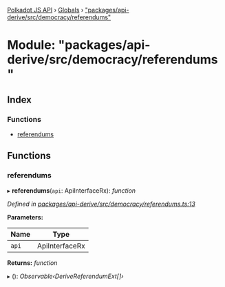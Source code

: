 [Polkadot JS API](../README.md) › [Globals](../globals.md) › ["packages/api-derive/src/democracy/referendums"](_packages_api_derive_src_democracy_referendums_.md)

# Module: "packages/api-derive/src/democracy/referendums"

## Index

### Functions

* [referendums](_packages_api_derive_src_democracy_referendums_.md#referendums)

## Functions

###  referendums

▸ **referendums**(`api`: ApiInterfaceRx): *function*

*Defined in [packages/api-derive/src/democracy/referendums.ts:13](https://github.com/polkadot-js/api/blob/ce0523eb1/packages/api-derive/src/democracy/referendums.ts#L13)*

**Parameters:**

Name | Type |
------ | ------ |
`api` | ApiInterfaceRx |

**Returns:** *function*

▸ (): *Observable‹DeriveReferendumExt[]›*
